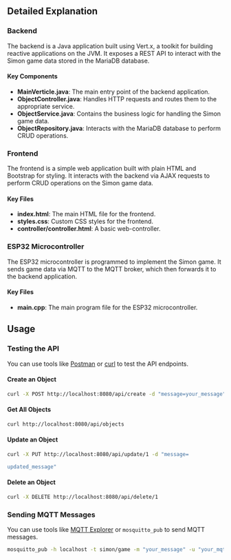 ## Detailed Explanation

### Backend

The backend is a Java application built using Vert.x, a toolkit for building reactive applications on the JVM. It exposes a REST API to interact with the Simon game data stored in the MariaDB database.

#### Key Components

- **MainVerticle.java**: The main entry point of the backend application.
- **ObjectController.java**: Handles HTTP requests and routes them to the appropriate service.
- **ObjectService.java**: Contains the business logic for handling the Simon game data.
- **ObjectRepository.java**: Interacts with the MariaDB database to perform CRUD operations.

### Frontend

The frontend is a simple web application built with plain HTML and Bootstrap for styling. It interacts with the backend via AJAX requests to perform CRUD operations on the Simon game data.

#### Key Files

- **index.html**: The main HTML file for the frontend.
- **styles.css**: Custom CSS styles for the frontend.
- **controller/controller.html**: A basic web-controller. 

### ESP32 Microcontroller

The ESP32 microcontroller is programmed to implement the Simon game. It sends game data via MQTT to the MQTT broker, which then forwards it to the backend application.

#### Key Files

- **main.cpp**: The main program file for the ESP32 microcontroller.

## Usage

### Testing the API

You can use tools like [Postman](https://www.postman.com/) or [curl](https://curl.se/) to test the API endpoints.

#### Create an Object

```bash
curl -X POST http://localhost:8080/api/create -d "message=your_message"
```

#### Get All Objects

```bash
curl http://localhost:8080/api/objects
```

#### Update an Object

```bash
curl -X PUT http://localhost:8080/api/update/1 -d "message=

updated_message"
```

#### Delete an Object

```bash
curl -X DELETE http://localhost:8080/api/delete/1
```

### Sending MQTT Messages

You can use tools like [MQTT Explorer](http://mqtt-explorer.com/) or `mosquitto_pub` to send MQTT messages.

```bash
mosquitto_pub -h localhost -t simon/game -m "your_message" -u "your_mqtt_username" -P "your_mqtt_password"
```
